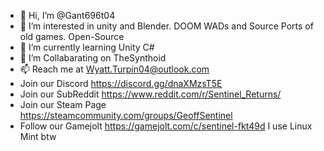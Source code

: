 - 👋 Hi, I’m @Gant696t04
- 👀 I’m interested in unity and Blender. DOOM WADs and Source Ports of old games. Open-Source
- 🌱 I’m currently learning Unity C#
- 💞️ I’m Collabarating on TheSynthoid
- 📫 Reach me at Wyatt.Turpin04@outlook.com
- Join our Discord https://discord.gg/dnaXMzsT5E
- Join our SubReddit https://www.reddit.com/r/Sentinel_Returns/
- Join our Steam Page https://steamcommunity.com/groups/GeoffSentinel
- Follow our Gamejolt https://gamejolt.com/c/sentinel-fkt49d
I use Linux Mint btw
